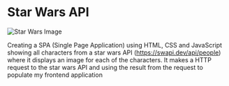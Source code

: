 # Star Wars API 
<picture>
  <img alt="Star Wars Image" src="https://wallpapercave.com/dwp1x/wp4599897.jpg">
  </picture>

Creating a SPA (Single Page Application) using HTML, CSS and JavaScript showing all characters from a star wars API (https://swapi.dev/api/people) where it displays an image for each of the characters. It makes a HTTP request to the star wars API and using the result from the request to populate my frontend application

